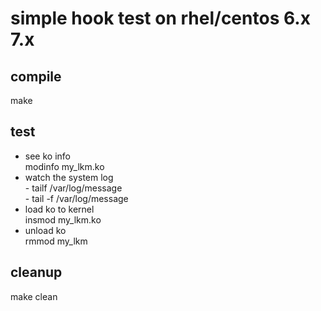 # simple hook test on rhel/centos 6.x 7.x

## compile
make

## test
- see ko info    
    modinfo my_lkm.ko  
- watch the system log    
       - tailf /var/log/message     
       - tail -f /var/log/message   
- load ko to kernel   
    insmod my_lkm.ko  
- unload ko  
    rmmod my_lkm  

## cleanup  
make clean  
